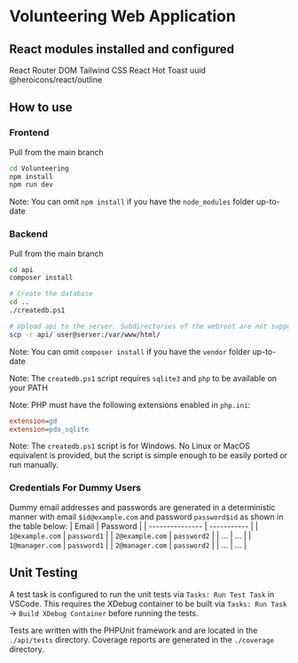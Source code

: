 # Volunteering Web Application

## React modules installed and configured
React Router DOM
Tailwind CSS
React Hot Toast
uuid
@heroicons/react/outline

## How to use

### Frontend

Pull from the main branch
```sh
cd Volunteering
npm install
npm run dev
```
Note: You can omit `npm install` if you have the `node_modules` folder up-to-date

### Backend

Pull from the main branch
```sh
cd api
composer install

# Create the database
cd ..
./createdb.ps1

# Upload api to the server. Subdirectories of the webroot are not supported
scp -r api/ user@server:/var/www/html/
```
Note: You can omit `composer install` if you have the `vendor` folder up-to-date

Note: The `createdb.ps1` script requires `sqlite3` and `php` to be available on your PATH

Note: PHP must have the following extensions enabled in `php.ini`:
```ini
extension=gd
extension=pdo_sqlite
```

Note: The `createdb.ps1` script is for Windows. No Linux or MacOS equivalent is provided, but the script is simple enough to be easily ported
or run manually.

### Credentials For Dummy Users
Dummy email addresses and passwords are generated in a deterministic manner with email `$id@example.com` and password `password$id`
as shown in the table below:
| Email           | Password    |
| --------------- | ----------- |
| `1@example.com` | `password1` |
| `2@example.com` | `password2` |
| ...             | ...         |
| `1@manager.com` | `password1` |
| `2@manager.com` | `password2` |
| ...             | ...         |

## Unit Testing
A test task is configured to run the unit tests via `Tasks: Run Test Task` in VSCode. This requires the XDebug container to be built via
`Tasks: Run Task` -> `Build XDebug Container` before running the tests.

Tests are written with the PHPUnit framework and are located in the `./api/tests` directory. Coverage reports are generated in the `./coverage` directory.
